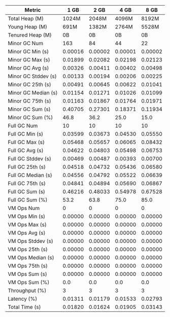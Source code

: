 | Metric | 1 GB | 2 GB | 4 GB | 8 GB |
|------|----|----|----|----|
| Total Heap (M) | 1024M | 2048M | 4096M | 8192M |
| Young Heap (M) | 691M | 1382M | 2764M | 5528M |
| Tenured Heap (M) | 0B | 0B | 0B | 0B |
| Minor GC Num | 163 | 84 | 44 | 22 |
| Minor GC Min (s) | 0.00016 | 0.00002 | 0.00001 | 0.00002 |
| Minor GC Max (s) | 0.01899 | 0.02082 | 0.02198 | 0.02123 |
| Minor GC Avg (s) | 0.00326 | 0.00411 | 0.00402 | 0.00498 |
| Minor GC Stddev (s) | 0.00133 | 0.00194 | 0.00206 | 0.00225 |
| Minor GC 25th (s) | 0.00491 | 0.00645 | 0.00622 | 0.01041 |
| Minor GC Median (s) | 0.01154 | 0.01271 | 0.01026 | 0.01099 |
| Minor GC 75th (s) | 0.01163 | 0.01867 | 0.01764 | 0.01971 |
| Minor GC Sum (s) | 0.40705 | 0.27301 | 0.18371 | 0.11934 |
| Minor GC Sum (%) | 46.8 | 36.2 | 25.0 | 15.0 |
| Full GC Num | 10 | 10 | 10 | 10 |
| Full GC Min (s) | 0.03599 | 0.03673 | 0.04530 | 0.05550 |
| Full GC Max (s) | 0.05468 | 0.05657 | 0.06065 | 0.08432 |
| Full GC Avg (s) | 0.04622 | 0.04803 | 0.05498 | 0.06753 |
| Full GC Stddev (s) | 0.00469 | 0.00487 | 0.00393 | 0.00700 |
| Full GC 25th (s) | 0.04518 | 0.04732 | 0.05436 | 0.06580 |
| Full GC Median (s) | 0.04556 | 0.04792 | 0.05522 | 0.06639 |
| Full GC 75th (s) | 0.04841 | 0.04894 | 0.05690 | 0.06867 |
| Full GC Sum (s) | 0.46216 | 0.48033 | 0.54978 | 0.67528 |
| Full GC Sum (%) | 53.2 | 63.8 | 75.0 | 85.0 |
| VM Ops Num | 0 | 0 | 0 | 0 |
| VM Ops Min (s) | 0.00000 | 0.00000 | 0.00000 | 0.00000 |
| VM Ops Max (s) | 0.00000 | 0.00000 | 0.00000 | 0.00000 |
| VM Ops Avg (s) | 0.00000 | 0.00000 | 0.00000 | 0.00000 |
| VM Ops Stddev (s) | 0.00000 | 0.00000 | 0.00000 | 0.00000 |
| VM Ops 25th (s) | 0.00000 | 0.00000 | 0.00000 | 0.00000 |
| VM Ops Median (s) | 0.00000 | 0.00000 | 0.00000 | 0.00000 |
| VM Ops 75th (s) | 0.00000 | 0.00000 | 0.00000 | 0.00000 |
| VM Ops Sum (s) | 0.00000 | 0.00000 | 0.00000 | 0.00000 |
| VM Ops Sum (%) | 0.0 | 0.0 | 0.0 | 0.0 |
| Throughput (%) | 3 | 3 | 3 | 3 |
| Latency (%) | 0.01311 | 0.01179 | 0.01533 | 0.02793 |
| Total Time (s) | 0.01820 | 0.01624 | 0.01905 | 0.03143 |
